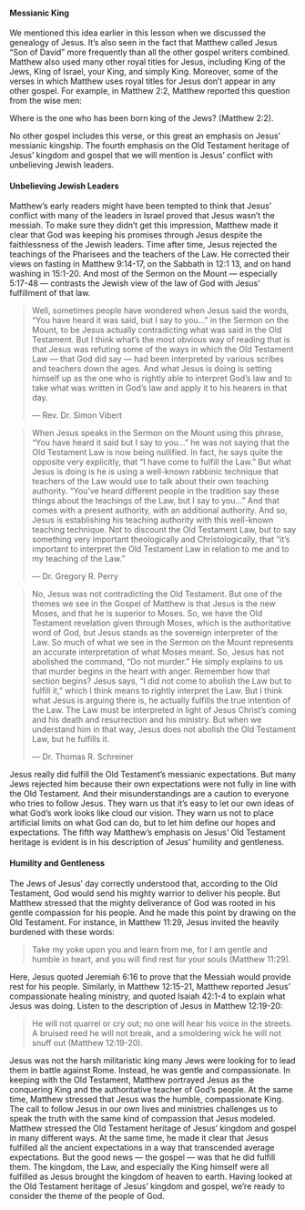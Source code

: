 #### Messianic King

We mentioned this idea earlier in this lesson when we discussed the genealogy of Jesus. It’s also seen in the fact that Matthew called Jesus “Son of David” more frequently than all the other gospel writers combined. Matthew also used many other royal titles for Jesus, including King of the Jews, King of Israel, your King, and simply King. Moreover, some of the verses in which Matthew uses royal titles for Jesus don’t appear in any other gospel. For example, in Matthew 2:2, Matthew reported this question from the wise men:

Where is the one who has been born king of the Jews? (Matthew 2:2).

No other gospel includes this verse, or this great an emphasis on Jesus’ messianic kingship.
The fourth emphasis on the Old Testament heritage of Jesus’ kingdom and gospel that we will mention is Jesus’ conflict with unbelieving Jewish leaders.


#### Unbelieving Jewish Leaders
	
 Matthew’s early readers might have been tempted to think that Jesus’ conflict with many of the leaders in Israel proved that Jesus wasn’t the messiah. To make sure they didn’t get this impression, Matthew made it clear that God was keeping his promises through Jesus despite the faithlessness of the Jewish leaders. 
Time after time, Jesus rejected the teachings of the Pharisees and the teachers of the Law. He corrected their views on fasting in Matthew 9:14-17, on the Sabbath in 12:1 13, and on hand washing in 15:1-20. And most of the Sermon on the Mount — especially 5:17-48 — contrasts the Jewish view of the law of God with Jesus’ fulfillment of that law.

> Well, sometimes people have wondered when Jesus said the words, “You have heard it was said, but I say to you…” in the Sermon on the Mount, to be Jesus actually contradicting what was said in the Old Testament. But I think what’s the most obvious way of reading that is that Jesus was refuting some of the ways in which the Old Testament Law — that God did say — had been interpreted by various scribes and teachers down the ages. And what Jesus is doing is setting himself up as the one who is rightly able to interpret God’s law and to take what was written in God’s law and apply it to his hearers in that day. 
> 
> —	Rev. Dr. Simon Vibert


> When Jesus speaks in the Sermon on the Mount using this phrase, “You have heard it said but I say to you…” he was not saying that the Old Testament Law is now being nullified. In fact, he says quite the opposite very explicitly, that “I have come to fulfill the Law.” But what Jesus is doing is he is using a well-known rabbinic technique that teachers of the Law would use to talk about their own teaching authority. “You’ve heard different people in the tradition say these things about the teachings of the Law, but I say to you…” And that comes with a present authority, with an additional authority. And so, Jesus is establishing his teaching authority with this well-known teaching technique. Not to discount the Old Testament Law, but to say something very important theologically and Christologically, that “it’s important to interpret the Old Testament Law in relation to me and to my teaching of the Law.” 
> 
> —	Dr. Gregory R. Perry


> No, Jesus was not contradicting the Old Testament. But one of the themes we see in the Gospel of Matthew is that Jesus is the new Moses, and that he is superior to Moses. So, we have the Old Testament revelation given through Moses, which is the authoritative word of God, but Jesus stands as the sovereign interpreter of the Law. So much of what we see in the Sermon on the Mount represents an accurate interpretation of what Moses meant. So, Jesus has not abolished the command, “Do not murder.” He simply explains to us that murder begins in the heart with anger. Remember how that section begins? Jesus says, “I did not come to abolish the Law but to fulfill it,” which I think means to rightly interpret the Law. But I think what Jesus is arguing there is, he actually fulfills the true intention of the Law. The Law must be interpreted in light of Jesus Christ’s coming and his death and resurrection and his ministry. But when we understand him in that way, Jesus does not abolish the Old Testament Law, but he fulfills it. 
> 
> —	Dr. Thomas R. Schreiner

Jesus really did fulfill the Old Testament’s messianic expectations. But many Jews rejected him because their own expectations were not fully in line with the Old Testament. And their misunderstandings are a caution to everyone who tries to follow Jesus. They warn us that it’s easy to let our own ideas of what God’s work looks like cloud our vision. They warn us not to place artificial limits on what God can do, but to let him define our hopes and expectations.
The fifth way Matthew’s emphasis on Jesus’ Old Testament heritage is evident is in his description of Jesus’ humility and gentleness.


#### Humility and Gentleness
	
 The Jews of Jesus’ day correctly understood that, according to the Old Testament, God would send his mighty warrior to deliver his people. But Matthew stressed that the mighty deliverance of God was rooted in his gentle compassion for his people. And he made this point by drawing on the Old Testament. 
	For instance, in Matthew 11:29, Jesus invited the heavily burdened with these words:

> Take my yoke upon you and learn from me, for I am gentle and humble in heart, and you will find rest for your souls (Matthew 11:29).

Here, Jesus quoted Jeremiah 6:16 to prove that the Messiah would provide rest for his people. Similarly, in Matthew 12:15-21, Matthew reported Jesus’ compassionate healing ministry, and quoted Isaiah 42:1-4 to explain what Jesus was doing. Listen to the description of Jesus in Matthew 12:19-20:

> He will not quarrel or cry out; no one will hear his voice in the streets. A bruised reed he will not break, and a smoldering wick he will not snuff out (Matthew 12:19-20).

Jesus was not the harsh militaristic king many Jews were looking for to lead them in battle against Rome. Instead, he was gentle and compassionate. In keeping with the Old Testament, Matthew portrayed Jesus as the conquering King and the authoritative teacher of God’s people. At the same time, Matthew stressed that Jesus was the humble, compassionate King. The call to follow Jesus in our own lives and ministries challenges us to speak the truth with the same kind of compassion that Jesus modeled. 
Matthew stressed the Old Testament heritage of Jesus’ kingdom and gospel in many different ways. At the same time, he made it clear that Jesus fulfilled all the ancient expectations in a way that transcended average expectations. But the good news — the gospel — was that he did fulfill them. The kingdom, the Law, and especially the King himself were all fulfilled as Jesus brought the kingdom of heaven to earth. 
Having looked at the Old Testament heritage of Jesus’ kingdom and gospel, we’re ready to consider the theme of the people of God.
